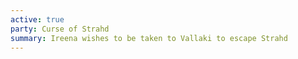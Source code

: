 ```yaml
---
active: true
party: Curse of Strahd
summary: Ireena wishes to be taken to Vallaki to escape Strahd
---
```

